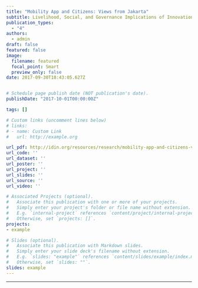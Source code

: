 ```yaml
---
title: "Mobility App and Citizens: Views from Jakarta"
subtitle: Livelihood, Social, and Governance Implications of Innovation in Informal Transportation in the Developing World
publication_types:
  - "4"
authors:
  - admin
draft: false
featured: false
image:
  filename: featured
  focal_point: Smart
  preview_only: false
date: 2017-09-30T18:43:05.627Z


# Schedule page publish date (NOT publication's date).
publishDate: "2017-10-01T00:00:00Z"

tags: []

# Custom links (uncomment lines below)
# links:
# - name: Custom Link
#   url: http://example.org

url_pdf: http://idin.org/resources/research/mobility-app-and-citizens-views-jakarta
url_code: ''
url_dataset: ''
url_poster: ''
url_project: ''
url_slides: ''
url_source: ''
url_video: ''

# Associated Projects (optional).
#   Associate this publication with one or more of your projects.
#   Simply enter your project's folder or file name without extension.
#   E.g. `internal-project` references `content/project/internal-project/index.md`.
#   Otherwise, set `projects: []`.
projects:
- example

# Slides (optional).
#   Associate this publication with Markdown slides.
#   Simply enter your slide deck's filename without extension.
#   E.g. `slides: "example"` references `content/slides/example/index.md`.
#   Otherwise, set `slides: ""`.
slides: example
---
```

---
